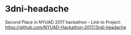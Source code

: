 # 3dni-headache

Second Place in NYUAD 2017 hackathon - Link to Project: https://github.com/NYUAD-Hackathon-2017/3ndi-headache
